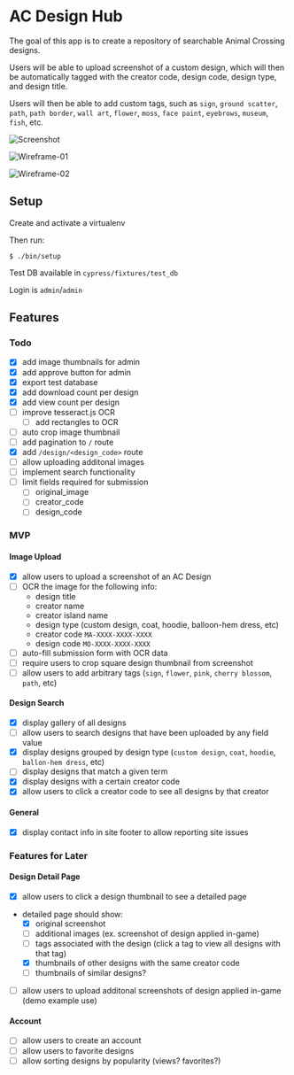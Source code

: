 # AC Design Hub

The goal of this app is to create a repository of searchable Animal Crossing designs.

Users will be able to upload screenshot of a custom design, which will then be automatically tagged with the creator code, design code, design type, and design title.

Users will then be able to add custom tags, such as `sign`, `ground scatter`, `path`, `path border`, `wall art`, `flower`, `moss`, `face paint`, `eyebrows`, `museum`, `fish`, etc.

![Screenshot](readme/screenshot.png)

![Wireframe-01](readme/wireframe-01.png)

![Wireframe-02](readme/wireframe-02.png)

## Setup

Create and activate a virtualenv

Then run:
```
$ ./bin/setup
```

Test DB available in `cypress/fixtures/test_db`

Login is `admin`/`admin`

## Features

### Todo

- [x] add image thumbnails for admin
- [x] add approve button for admin
- [x] export test database
- [x] add download count per design
- [x] add view count per design
- [ ] improve tesseract.js OCR
  - [ ] add rectangles to OCR
- [ ] auto crop image thumbnail
- [ ] add pagination to `/` route
- [x] add `/design/<design_code>` route
- [ ] allow uploading additonal images
- [ ] implement search functionality
- [ ] limit fields required for submission
  - [ ] original_image
  - [ ] creator_code
  - [ ] design_code

### MVP

#### Image Upload

- [x] allow users to upload a screenshot of an AC Design
- [ ] OCR the image for the following info:
  - design title
  - creator name
  - creator island name
  - design type (custom design, coat, hoodie, balloon-hem dress, etc)
  - creator code `MA-XXXX-XXXX-XXXX`
  - design code `MO-XXXX-XXXX-XXXX`
- [ ] auto-fill submission form with OCR data
- [ ] require users to crop square design thumbnail from screenshot
- [ ] allow users to add arbitrary tags (`sign`, `flower`, `pink`, `cherry blossom`, `path`, etc)

#### Design Search

- [x] display gallery of all designs
- [ ] allow users to search designs that have been uploaded by any field value
- [x] display designs grouped by design type (`custom design`, `coat`, `hoodie`, `ballon-hem dress`, etc)
- [ ] display designs that match a given term
- [x] display designs with a certain creator code
- [x] allow users to click a creator code to see all designs by
that creator

#### General

- [x] display contact info in site footer to allow reporting site issues

### Features for Later

#### Design Detail Page
- [x] allow users to click a design thumbnail to see a detailed page
- detailed page should show:
  - [x] original screenshot
  - [ ] additional images (ex. screenshot of design applied in-game)
  - [ ] tags associated with the design (click a tag to view all designs with that tag)
  - [x] thumbnails of other designs with the same creator code
  - [ ] thumbnails of similar designs?
- [ ] allow users to upload additonal screenshots of design applied in-game (demo example use)

#### Account
- [ ] allow users to create an account
- [ ] allow users to favorite designs
- [ ] allow sorting designs by popularity (views? favorites?)
